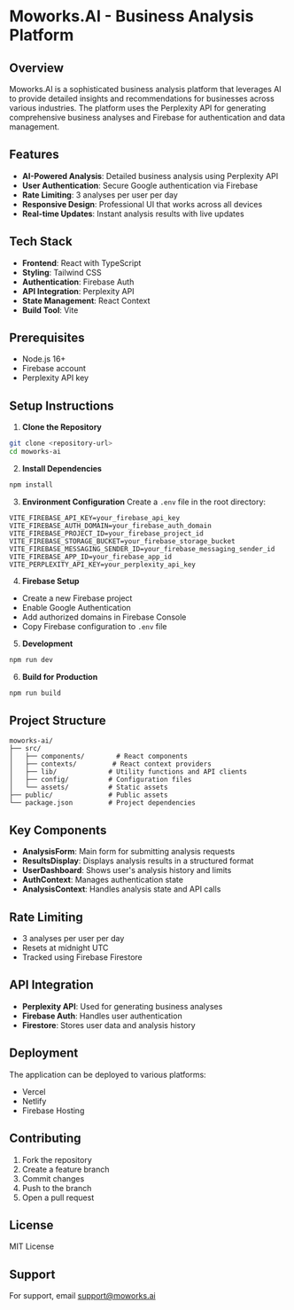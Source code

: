 # Moworks.AI - Business Analysis Platform

## Overview
Moworks.AI is a sophisticated business analysis platform that leverages AI to provide detailed insights and recommendations for businesses across various industries. The platform uses the Perplexity API for generating comprehensive business analyses and Firebase for authentication and data management.

## Features
- **AI-Powered Analysis**: Detailed business analysis using Perplexity API
- **User Authentication**: Secure Google authentication via Firebase
- **Rate Limiting**: 3 analyses per user per day
- **Responsive Design**: Professional UI that works across all devices
- **Real-time Updates**: Instant analysis results with live updates

## Tech Stack
- **Frontend**: React with TypeScript
- **Styling**: Tailwind CSS
- **Authentication**: Firebase Auth
- **API Integration**: Perplexity API
- **State Management**: React Context
- **Build Tool**: Vite

## Prerequisites
- Node.js 16+
- Firebase account
- Perplexity API key

## Setup Instructions

1. **Clone the Repository**
```bash
git clone <repository-url>
cd moworks-ai
```

2. **Install Dependencies**
```bash
npm install
```

3. **Environment Configuration**
Create a `.env` file in the root directory:
```env
VITE_FIREBASE_API_KEY=your_firebase_api_key
VITE_FIREBASE_AUTH_DOMAIN=your_firebase_auth_domain
VITE_FIREBASE_PROJECT_ID=your_firebase_project_id
VITE_FIREBASE_STORAGE_BUCKET=your_firebase_storage_bucket
VITE_FIREBASE_MESSAGING_SENDER_ID=your_firebase_messaging_sender_id
VITE_FIREBASE_APP_ID=your_firebase_app_id
VITE_PERPLEXITY_API_KEY=your_perplexity_api_key
```

4. **Firebase Setup**
- Create a new Firebase project
- Enable Google Authentication
- Add authorized domains in Firebase Console
- Copy Firebase configuration to `.env` file

5. **Development**
```bash
npm run dev
```

6. **Build for Production**
```bash
npm run build
```

## Project Structure
```
moworks-ai/
├── src/
│   ├── components/        # React components
│   ├── contexts/         # React context providers
│   ├── lib/             # Utility functions and API clients
│   ├── config/          # Configuration files
│   └── assets/          # Static assets
├── public/              # Public assets
└── package.json         # Project dependencies
```

## Key Components
- **AnalysisForm**: Main form for submitting analysis requests
- **ResultsDisplay**: Displays analysis results in a structured format
- **UserDashboard**: Shows user's analysis history and limits
- **AuthContext**: Manages authentication state
- **AnalysisContext**: Handles analysis state and API calls

## Rate Limiting
- 3 analyses per user per day
- Resets at midnight UTC
- Tracked using Firebase Firestore

## API Integration
- **Perplexity API**: Used for generating business analyses
- **Firebase Auth**: Handles user authentication
- **Firestore**: Stores user data and analysis history

## Deployment
The application can be deployed to various platforms:
- Vercel
- Netlify
- Firebase Hosting

## Contributing
1. Fork the repository
2. Create a feature branch
3. Commit changes
4. Push to the branch
5. Open a pull request

## License
MIT License

## Support
For support, email support@moworks.ai